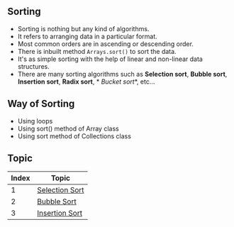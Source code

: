 ## Sorting

- Sorting is nothing but any kind of algorithms.
- It refers to arranging data in a particular format.
- Most common orders are in ascending or descending order.
- There is inbuilt method `Arrays.sort()` to sort the data.
- It's as simple sorting with the help of linear and non-linear data structures.
- There are many sorting algorithms such as **Selection sort**, **Bubble sort**, **Insertion sort**, **Radix sort**, *
  *Bucket sort**, etc...

## Way of Sorting

- Using loops
- Using sort() method of Array class
- Using sort method of Collections class

## Topic

<table>
    <thead>
        <th>Index</th>
        <th>Topic</th>
    </thead>
    <tbody>
        <tr>
            <td>1</td>
            <td><a href="SelectionSort.java">Selection Sort</a></td>
        </tr>
        <tr>
            <td>2</td>
            <td><a href="BubbleSort.java">Bubble Sort</a></td>
        </tr>
        <tr>
            <td>3</td>
            <td><a href="InsertionSort.java">Insertion Sort</a></td>
        </tr>
    </tbody>
</table>